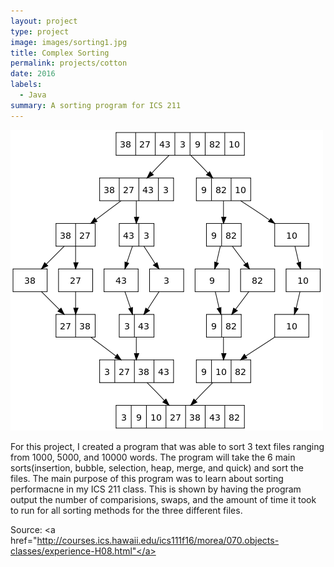 ```yaml
---
layout: project
type: project
image: images/sorting1.jpg
title: Complex Sorting 
permalink: projects/cotton
date: 2016
labels:
  - Java
summary: A sorting program for ICS 211
---
```


<img class="ui centered middle image" src="../images/sorting.png">

For this project, I created a program that was able to sort 3 text files ranging from 1000, 5000, and 10000 words. The program will take the 6 main sorts(insertion, bubble, selection, heap, merge, and quick) and sort the files. 
The main purpose of this program was to learn about sorting performacne in my ICS 211 class. This is shown by having the program output the number of comparisions, swaps,
and the amount of time it took to run for all sorting methods for the three different files.



Source: <a href="http://courses.ics.hawaii.edu/ics111f16/morea/070.objects-classes/experience-H08.html"</a>

